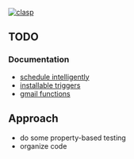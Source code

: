 [![clasp](https://img.shields.io/badge/built%20with-clasp-4285f4.svg)](https://github.com/google/clasp)

## TODO

### Documentation

- [schedule intelligently](https://stackoverflow.com/questions/36108478/how-to-trigger-a-google-apps-script-once-an-email-get-in-the-inbox)
- [installable triggers](https://developers.google.com/apps-script/guides/triggers/installable)
- [gmail functions](https://developers.google.com/apps-script/reference/gmail/gmail-app)

## Approach

- do some property-based testing
- organize code

